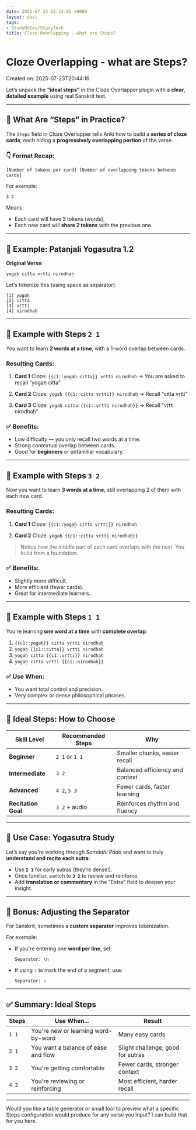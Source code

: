 ```yaml
---
date: 2025-07-23 15:14:02 +0000
layout: post
tags:
- StudyNotes/StudyTech
title: Cloze Overlapping - what are Steps?
---
```


# Cloze Overlapping - what are Steps?
Created on: 2025-07-23T20:44:16

Let’s unpack the **“ideal steps”** in the Cloze Overlapper plugin with a **clear, detailed example** using real Sanskrit text.

---

## 🔁 **What Are “Steps” in Practice?**

The `Steps` field in Cloze Overlapper tells Anki how to build a **series of cloze cards**, each hiding a **progressively overlapping portion** of the verse.

### 👇 Format Recap:

```
[Number of tokens per card] [Number of overlapping tokens between cards]
```

For example:

```
3 2
```

Means:

* Each card will have 3 tokens (words),
* Each new card will **share 2 tokens** with the previous one.

---

## 📘 Example: Patanjali Yogasutra 1.2

**Original Verse**:

```
yogaḥ citta vṛtti nirodhaḥ
```

Let’s tokenize this (using space as separator):

```
[1] yogaḥ  
[2] citta  
[3] vṛtti  
[4] nirodhaḥ
```

---

## 🔎 Example with Steps `2 1`

You want to learn **2 words at a time**, with a 1-word overlap between cards.

### Resulting Cards:

1. **Card 1**
   Cloze: `{{c1::yogaḥ citta}} vṛtti nirodhaḥ`
   → You are asked to recall "yogaḥ citta"

2. **Card 2**
   Cloze: `yogaḥ {{c1::citta vṛtti}} nirodhaḥ`
   → Recall "citta vṛtti"

3. **Card 3**
   Cloze: `yogaḥ citta {{c1::vṛtti nirodhaḥ}}`
   → Recall "vṛtti nirodhaḥ"

### ✅ Benefits:

* Low difficulty — you only recall two words at a time.
* Strong contextual overlap between cards.
* Good for **beginners** or unfamiliar vocabulary.

---

## 🔎 Example with Steps `3 2`

Now you want to learn **3 words at a time**, still overlapping 2 of them with each new card.

### Resulting Cards:

1. **Card 1**
   Cloze: `{{c1::yogaḥ citta vṛtti}} nirodhaḥ`

2. **Card 2**
   Cloze: `yogaḥ {{c1::citta vṛtti nirodhaḥ}}`

> Notice how the middle part of each card overlaps with the next. You build from a foundation.

### ✅ Benefits:

* Slightly more difficult.
* More efficient (fewer cards).
* Great for intermediate learners.

---

## 🔎 Example with Steps `1 1`

You're learning **one word at a time** with **complete overlap**:

1. `{{c1::yogaḥ}} citta vṛtti nirodhaḥ`
2. `yogaḥ {{c1::citta}} vṛtti nirodhaḥ`
3. `yogaḥ citta {{c1::vṛtti}} nirodhaḥ`
4. `yogaḥ citta vṛtti {{c1::nirodhaḥ}}`

### ✅ Use When:

* You want total control and precision.
* Very complex or dense philosophical phrases.

---

## 🎯 Ideal Steps: How to Choose

| Skill Level         | Recommended Steps | Why                             |
| ------------------- | ----------------- | ------------------------------- |
| **Beginner**        | `2 1` or `1 1`    | Smaller chunks, easier recall   |
| **Intermediate**    | `3 2`             | Balanced efficiency and context |
| **Advanced**        | `4 2`, `5 3`      | Fewer cards, faster learning    |
| **Recitation Goal** | `3 2` + audio     | Reinforces rhythm and fluency   |

---

## 🧘 Use Case: Yogasutra Study

Let’s say you're working through *Samādhi Pāda* and want to truly **understand and recite each sutra**:

* Use **`2 1`** for early sutras (they’re dense!).
* Once familiar, switch to **`3 2`** to review and reinforce.
* Add **translation or commentary** in the "Extra" field to deepen your insight.

---

## 🔧 Bonus: Adjusting the Separator

For Sanskrit, sometimes a **custom separator** improves tokenization.

For example:

* If you're entering one **word per line**, set:

  ```
  Separator: \n
  ```
* If using `॥` to mark the end of a segment, use:

  ```
  Separator: ॥
  ```

---

## ✅ Summary: Ideal Steps

| Steps | Use When...                         | Result                            |
| ----- | ----------------------------------- | --------------------------------- |
| `1 1` | You're new or learning word-by-word | Many easy cards                   |
| `2 1` | You want a balance of ease and flow | Slight challenge, good for sutras |
| `3 2` | You're getting comfortable          | Fewer cards, stronger context     |
| `4 2` | You're reviewing or reinforcing     | Most efficient, harder recall     |

---

Would you like a table generator or small tool to preview what a specific Steps configuration would produce for any verse you input? I can build that for you here.